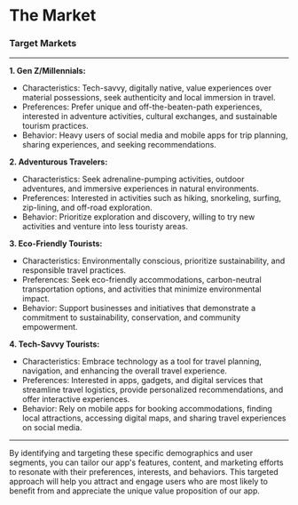 # The Market

### Target Markets

---

**1. Gen Z/Millennials:**

- Characteristics: Tech-savvy, digitally native, value experiences over material possessions, seek authenticity and local immersion in travel.
- Preferences: Prefer unique and off-the-beaten-path experiences, interested in adventure activities, cultural exchanges, and sustainable tourism practices.
- Behavior: Heavy users of social media and mobile apps for trip planning, sharing experiences, and seeking recommendations.

**2. Adventurous Travelers:**

- Characteristics: Seek adrenaline-pumping activities, outdoor adventures, and immersive experiences in natural environments.
- Preferences: Interested in activities such as hiking, snorkeling, surfing, zip-lining, and off-road exploration.
- Behavior: Prioritize exploration and discovery, willing to try new activities and venture into less touristy areas.

**3. Eco-Friendly Tourists:**

- Characteristics: Environmentally conscious, prioritize sustainability, and responsible travel practices.
- Preferences: Seek eco-friendly accommodations, carbon-neutral transportation options, and activities that minimize environmental impact.
- Behavior: Support businesses and initiatives that demonstrate a commitment to sustainability, conservation, and community empowerment.

**4. Tech-Savvy Tourists:**

- Characteristics: Embrace technology as a tool for travel planning, navigation, and enhancing the overall travel experience.
- Preferences: Interested in apps, gadgets, and digital services that streamline travel logistics, provide personalized recommendations, and offer interactive experiences.
- Behavior: Rely on mobile apps for booking accommodations, finding local attractions, accessing digital maps, and sharing travel experiences on social media.

---

By identifying and targeting these specific demographics and user segments, you can tailor our app's features, content, and marketing efforts to resonate with their preferences, interests, and behaviors. This targeted approach will help you attract and engage users who are most likely to benefit from and appreciate the unique value proposition of our app.
